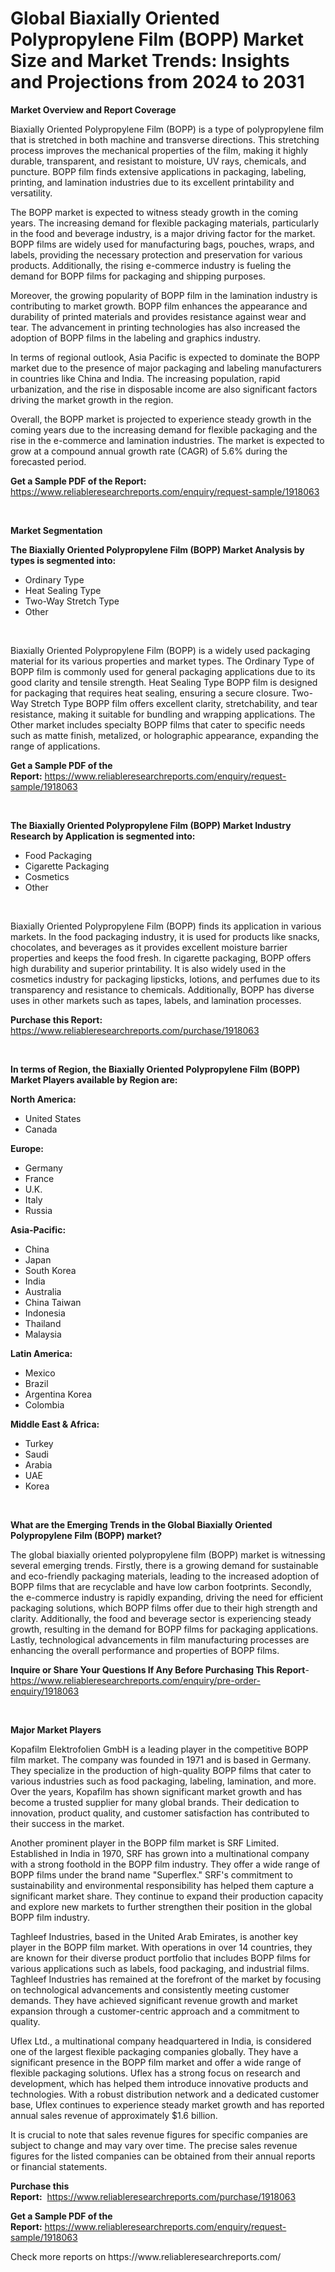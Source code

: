 <p><h1>Global Biaxially Oriented Polypropylene Film (BOPP) Market Size and Market Trends: Insights and Projections from 2024 to 2031</h1></p><p><strong>Market Overview and Report Coverage</strong></p>
<p><p>Biaxially Oriented Polypropylene Film (BOPP) is a type of polypropylene film that is stretched in both machine and transverse directions. This stretching process improves the mechanical properties of the film, making it highly durable, transparent, and resistant to moisture, UV rays, chemicals, and puncture. BOPP film finds extensive applications in packaging, labeling, printing, and lamination industries due to its excellent printability and versatility.</p><p>The BOPP market is expected to witness steady growth in the coming years. The increasing demand for flexible packaging materials, particularly in the food and beverage industry, is a major driving factor for the market. BOPP films are widely used for manufacturing bags, pouches, wraps, and labels, providing the necessary protection and preservation for various products. Additionally, the rising e-commerce industry is fueling the demand for BOPP films for packaging and shipping purposes.</p><p>Moreover, the growing popularity of BOPP film in the lamination industry is contributing to market growth. BOPP film enhances the appearance and durability of printed materials and provides resistance against wear and tear. The advancement in printing technologies has also increased the adoption of BOPP films in the labeling and graphics industry.</p><p>In terms of regional outlook, Asia Pacific is expected to dominate the BOPP market due to the presence of major packaging and labeling manufacturers in countries like China and India. The increasing population, rapid urbanization, and the rise in disposable income are also significant factors driving the market growth in the region.</p><p>Overall, the BOPP market is projected to experience steady growth in the coming years due to the increasing demand for flexible packaging and the rise in the e-commerce and lamination industries. The market is expected to grow at a compound annual growth rate (CAGR) of 5.6% during the forecasted period.</p></p>
<p><strong>Get a Sample PDF of the Report:</strong> <a href="https://www.reliableresearchreports.com/enquiry/request-sample/1918063">https://www.reliableresearchreports.com/enquiry/request-sample/1918063</a></p>
<p>&nbsp;</p>
<p><strong>Market Segmentation</strong></p>
<p><strong>The Biaxially Oriented Polypropylene Film (BOPP) Market Analysis by types is segmented into:</strong></p>
<p><ul><li>Ordinary Type</li><li>Heat Sealing Type</li><li>Two-Way Stretch Type</li><li>Other</li></ul></p>
<p>&nbsp;</p>
<p><p>Biaxially Oriented Polypropylene Film (BOPP) is a widely used packaging material for its various properties and market types. The Ordinary Type of BOPP film is commonly used for general packaging applications due to its good clarity and tensile strength. Heat Sealing Type BOPP film is designed for packaging that requires heat sealing, ensuring a secure closure. Two-Way Stretch Type BOPP film offers excellent clarity, stretchability, and tear resistance, making it suitable for bundling and wrapping applications. The Other market includes specialty BOPP films that cater to specific needs such as matte finish, metalized, or holographic appearance, expanding the range of applications.</p></p>
<p><strong>Get a Sample PDF of the Report:</strong>&nbsp;<a href="https://www.reliableresearchreports.com/enquiry/request-sample/1918063">https://www.reliableresearchreports.com/enquiry/request-sample/1918063</a></p>
<p>&nbsp;</p>
<p><strong>The Biaxially Oriented Polypropylene Film (BOPP) Market Industry Research by Application is segmented into:</strong></p>
<p><ul><li>Food Packaging</li><li>Cigarette Packaging</li><li>Cosmetics</li><li>Other</li></ul></p>
<p>&nbsp;</p>
<p><p>Biaxially Oriented Polypropylene Film (BOPP) finds its application in various markets. In the food packaging industry, it is used for products like snacks, chocolates, and beverages as it provides excellent moisture barrier properties and keeps the food fresh. In cigarette packaging, BOPP offers high durability and superior printability. It is also widely used in the cosmetics industry for packaging lipsticks, lotions, and perfumes due to its transparency and resistance to chemicals. Additionally, BOPP has diverse uses in other markets such as tapes, labels, and lamination processes.</p></p>
<p><strong>Purchase this Report:</strong>&nbsp; <a href="https://www.reliableresearchreports.com/purchase/1918063">https://www.reliableresearchreports.com/purchase/1918063</a></p>
<p>&nbsp;</p>
<p><strong>In terms of Region, the Biaxially Oriented Polypropylene Film (BOPP) Market Players available by Region are:</strong></p>
<p>
    <p> <strong> North America: </strong>
        <ul>
            <li>United States</li>
            <li>Canada</li>
        </ul>
        </p> 
    <p> <strong> Europe: </strong>
        <ul>
            <li>Germany</li>
            <li>France</li>
            <li>U.K.</li>
            <li>Italy</li>
            <li>Russia</li>
        </ul>
        </p> 
    <p> <strong> Asia-Pacific: </strong>
        <ul>
            <li>China</li>
            <li>Japan</li>
            <li>South Korea</li>
            <li>India</li>
            <li>Australia</li>
            <li>China Taiwan</li>
            <li>Indonesia</li>
            <li>Thailand</li>
            <li>Malaysia</li>
        </ul>
        </p> 
    <p> <strong> Latin America: </strong>
        <ul>
            <li>Mexico</li>
            <li>Brazil</li>
            <li>Argentina Korea</li>
            <li>Colombia</li>
        </ul>
        </p> 
    <p> <strong> Middle East & Africa: </strong>
        <ul>
            <li>Turkey</li>
            <li>Saudi</li>
            <li>Arabia</li>
            <li>UAE</li>
            <li>Korea</li>
        </ul>
    </p>
    </p>
<p>&nbsp;</p>
<p><strong>What are the Emerging Trends in the Global Biaxially Oriented Polypropylene Film (BOPP) market?</strong></p>
<p><p>The global biaxially oriented polypropylene film (BOPP) market is witnessing several emerging trends. Firstly, there is a growing demand for sustainable and eco-friendly packaging materials, leading to the increased adoption of BOPP films that are recyclable and have low carbon footprints. Secondly, the e-commerce industry is rapidly expanding, driving the need for efficient packaging solutions, which BOPP films offer due to their high strength and clarity. Additionally, the food and beverage sector is experiencing steady growth, resulting in the demand for BOPP films for packaging applications. Lastly, technological advancements in film manufacturing processes are enhancing the overall performance and properties of BOPP films.</p></p>
<p><strong>Inquire or Share Your Questions If Any Before Purchasing This Report</strong>- <a href="https://www.reliableresearchreports.com/enquiry/pre-order-enquiry/1918063">https://www.reliableresearchreports.com/enquiry/pre-order-enquiry/1918063</a></p>
<p>&nbsp;</p>
<p><strong>Major Market Players</strong></p>
<p><p>Kopafilm Elektrofolien GmbH is a leading player in the competitive BOPP film market. The company was founded in 1971 and is based in Germany. They specialize in the production of high-quality BOPP films that cater to various industries such as food packaging, labeling, lamination, and more. Over the years, Kopafilm has shown significant market growth and has become a trusted supplier for many global brands. Their dedication to innovation, product quality, and customer satisfaction has contributed to their success in the market.</p><p>Another prominent player in the BOPP film market is SRF Limited. Established in India in 1970, SRF has grown into a multinational company with a strong foothold in the BOPP film industry. They offer a wide range of BOPP films under the brand name "Superflex." SRF's commitment to sustainability and environmental responsibility has helped them capture a significant market share. They continue to expand their production capacity and explore new markets to further strengthen their position in the global BOPP film industry.</p><p>Taghleef Industries, based in the United Arab Emirates, is another key player in the BOPP film market. With operations in over 14 countries, they are known for their diverse product portfolio that includes BOPP films for various applications such as labels, food packaging, and industrial films. Taghleef Industries has remained at the forefront of the market by focusing on technological advancements and consistently meeting customer demands. They have achieved significant revenue growth and market expansion through a customer-centric approach and a commitment to quality.</p><p>Uflex Ltd., a multinational company headquartered in India, is considered one of the largest flexible packaging companies globally. They have a significant presence in the BOPP film market and offer a wide range of flexible packaging solutions. Uflex has a strong focus on research and development, which has helped them introduce innovative products and technologies. With a robust distribution network and a dedicated customer base, Uflex continues to experience steady market growth and has reported annual sales revenue of approximately $1.6 billion.</p><p>It is crucial to note that sales revenue figures for specific companies are subject to change and may vary over time. The precise sales revenue figures for the listed companies can be obtained from their annual reports or financial statements.</p></p>
<p><strong>Purchase this Report:</strong>&nbsp;&nbsp;<a href="https://www.reliableresearchreports.com/purchase/1918063">https://www.reliableresearchreports.com/purchase/1918063</a></p>
<p></p>
<p><strong>Get a Sample PDF of the Report:</strong>&nbsp;<a href="https://www.reliableresearchreports.com/enquiry/request-sample/1918063">https://www.reliableresearchreports.com/enquiry/request-sample/1918063</a></p>
<p>Check more reports on https://www.reliableresearchreports.com/</p>